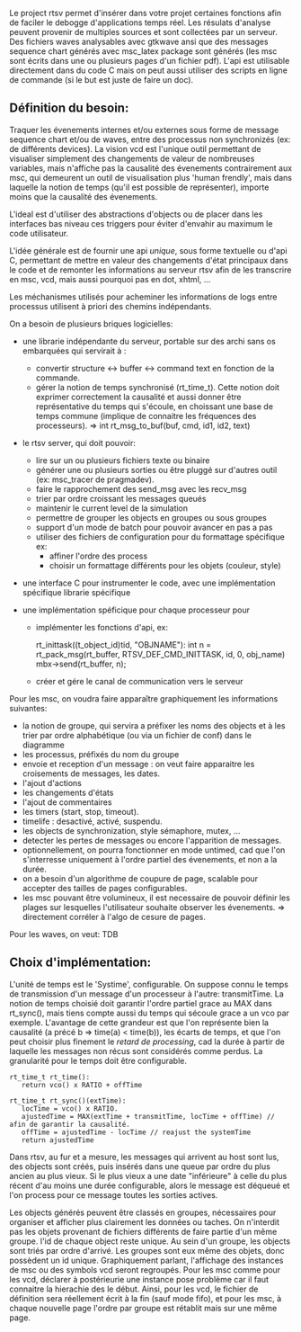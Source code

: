 Le project rtsv permet d'insérer dans votre projet certaines fonctions afin de faciler le debogge d'applications temps réel. Les résulats d'analyse peuvent provenir de multiples sources et sont collectées par un serveur. Des fichiers waves analysables avec gtkwave ansi que des messages sequence chart générés avec msc_latex package sont générés (les msc sont écrits dans une ou plusieurs pages d'un fichier pdf). L'api est utilisable directement dans du code C mais on peut aussi utiliser des scripts en ligne de commande (si le but est juste de faire un doc).

Définition du besoin:
---------------------
Traquer les évenements internes et/ou externes sous forme de message sequence chart et/ou de waves, entre des processus non synchronizés (ex: de différents devices). La vision vcd est l'unique outil permettant de visualiser simplement des changements de valeur de nombreuses variables, mais n'affiche pas la causalité des évenements contrairement aux msc, qui demeurent un outil de visualisation plus 'human frendly', mais dans laquelle la notion de temps (qu'il est possible de représenter), importe moins que la causalité des évenements.

L'ideal est d'utiliser des abstractions d'objects ou de placer dans les interfaces bas niveau ces triggers pour éviter d'envahir au maximum le code utilisateur.

L'idée générale est de fournir une api *unique*, sous forme textuelle ou d'api C, permettant de mettre en valeur des changements d'état principaux dans le code et de remonter les informations au serveur rtsv afin de les transcrire en msc, vcd, mais aussi pourquoi pas en dot, xhtml, ... 

Les méchanismes utilisés pour acheminer les informations de logs entre processus utilisent à priori des chemins indépendants.

On a besoin de plusieurs briques logicielles:
   - une librarie indépendante du serveur, portable sur des archi sans os embarquées qui servirait à :
      * convertir structure <-> buffer <-> command text en fonction de la commande.
      * gérer la notion de temps synchronisé (rt_time_t). Cette notion doit exprimer correctement la causalité et aussi donner être représentative du
        temps qui s'écoule, en choissant une base de temps commune (implique de connaitre les fréquences des processeurs).
      => int rt_msg_to_buf(buf, cmd, id1, id2, text)

   - le rtsv server, qui doit pouvoir:
      * lire sur un ou plusieurs fichiers texte ou binaire
      * générer une ou plusieurs sorties ou être pluggé sur d'autres outil (ex: msc_tracer de pragmadev).
      * faire le rapprochement des send_msg avec les recv_msg
      * trier par ordre croissant les messages queués
      * maintenir le current level de la simulation
      * permettre de grouper les objects en groupes ou sous groupes
      * support d'un mode de batch pour pouvoir avancer en pas a pas
      * utiliser des fichiers de configuration pour du formattage spécifique ex:
         * affiner l'ordre des process
         * choisir un formattage différents pour les objets (couleur, style)

   - une interface C pour instrumenter le code, avec une implémentation spécifique librarie spécifique
   - une implémentation spéficique pour chaque processeur pour
      * implémenter les fonctions d'api, ex:

          rt_inittask((t_object_id)tid, "OBJNAME"):
               int n = rt_pack_msg(rt_buffer, RTSV_DEF_CMD_INITTASK, id, 0, obj_name)
               mbx->send(rt_buffer, n);

      * créer et gére le canal de communication vers le serveur

Pour les msc, on voudra faire apparaître graphiquement les informations suivantes:
  - la notion de groupe, qui servira a préfixer les noms des objects et à les trier par ordre alphabétique (ou via un fichier de conf) dans le diagramme
  - les processus, préfixés du nom du groupe
  - envoie et reception d'un message : on veut faire apparaitre les croisements de messages, les dates.
  - l'ajout d'actions
  - les changements d'états
  - l'ajout de commentaires
  - les timers (start, stop, timeout).
  - timelife : desactivé, activé, suspendu.
  - les objects de synchronization, style sémaphore, mutex, ...
  - detecter les pertes de messages ou encore l'apparition de messages.
  - optionnellement, on pourra fonctionner en mode untimed, cad que l'on s'interresse uniquement
    à l'ordre partiel des évenements, et non a la durée.
  - on a besoin d'un algorithme de coupure de page, scalable pour accepter des tailles de pages configurables.
  - les msc pouvant être volumineux, il est necessaire de pouvoir définir les plages sur lesquelles l'utilisateur souhaite observer les évenements.
    => directement corréler à l'algo de cesure de pages.

Pour les waves, on veut: TDB

Choix d'implémentation:
-----------------------

L'unité de temps est le 'Systime', configurable. On suppose connu le temps de transmission d'un message d'un processeur à l'autre: transmitTime.
La notion de temps choisié doit garantir l'ordre partiel grace au MAX dans rt_sync(), mais tiens compte aussi du temps qui sécoule grace a un vco par exemple.
L'avantage de cette grandeur est que l'on représente bien la causalité (a précé b => time(a) < time(b)), les écarts de temps, et que l'on peut choisir plus finement le *retard de processing*, cad la durée à partir de laquelle les messages non récus sont considérés comme perdus. La granularité pour le temps doit être configurable.

    rt_time_t rt_time():
       return vco() x RATIO + offTime

    rt_time_t rt_sync()(extTime):
       locTime = vco() x RATIO.
       ajustedTime = MAX(extTime + transmitTime, locTime + offTime) // afin de garantir la causalité.
       offTime = ajustedTime - locTime // reajust the systemTime 
       return ajustedTime

Dans rtsv, au fur et a mesure, les messages qui arrivent au host sont lus, des objects sont créés, puis insérés dans une queue par ordre du plus ancien au plus vieux.
Si le plus vieux a une date "inférieure" à celle du plus récent d'au moins une durée configurable, alors le message est déqueué et l'on process pour ce message toutes les sorties actives.

Les objects générés peuvent être classés en groupes, nécessaires pour organiser et afficher plus clairement les données ou taches. On n'interdit pas les objets provenant de fichiers différents de faire partie d'un même groupe. l'id de chaque object reste unique. Au sein d'un groupe, les objects sont triés par ordre d'arrivé. Les groupes sont eux même des objets, donc possèdent un id unique. Graphiquement parlant, l'affichage des instances de msc ou des symbols vcd seront regroupés. Pour les msc comme pour les vcd, déclarer à postérieurie une instance pose problème car il faut connaitre la hierachie des le début. Ainsi, pour les vcd, le fichier de définition sera réellement écrit à la fin (sauf mode fifo), et pour les msc, à chaque nouvelle page l'ordre par groupe est rétablit mais sur une même page.




